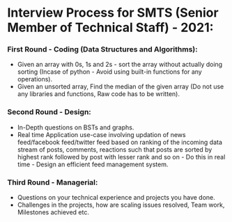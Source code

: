 # Interview Process for SMTS (Senior Member of Technical Staff) - 2021:  
### First Round - Coding (Data Structures and Algorithms):  
+ Given an array with 0s, 1s and 2s - sort the array without actually doing sorting (Incase of python - Avoid using built-in functions for any operations).  
+ Given an unsorted array, Find the median of the given array (Do not use any libraries and functions, Raw code has to be written).  
  
  
### Second Round - Design:  
+ In-Depth questions on BSTs and graphs.  
+ Real time Application use-case involving updation of news feed/facebook feed/twitter feed based on ranking of the incoming data stream of posts, comments, reactions such that posts are sorted by highest rank followed by post with lesser rank and so on - Do this in real time - Design an efficient feed management system.  

### Third Round - Managerial:  
+ Questions on your technical experience and projects you have done.  
+ Challenges in the projects, how are scaling issues resolved, Team work, Milestones achieved etc.  
